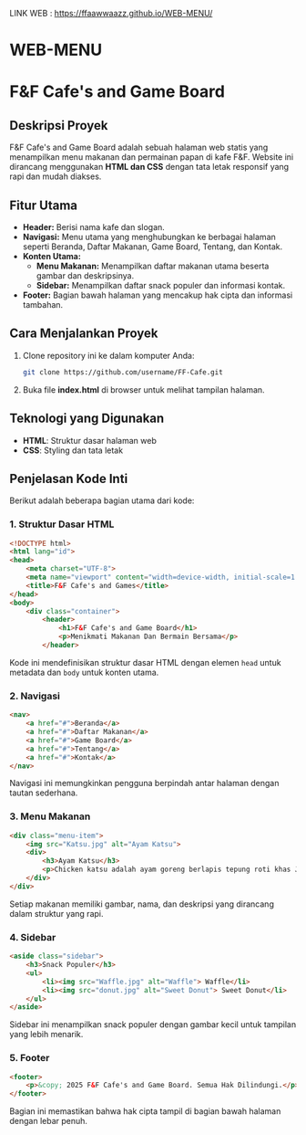 LINK WEB : https://ffaawwaazz.github.io/WEB-MENU/

# WEB-MENU

# F&F Cafe's and Game Board

## Deskripsi Proyek
F&F Cafe's and Game Board adalah sebuah halaman web statis yang menampilkan menu makanan dan permainan papan di kafe F&F. Website ini dirancang menggunakan **HTML dan CSS** dengan tata letak responsif yang rapi dan mudah diakses.

## Fitur Utama
- **Header:** Berisi nama kafe dan slogan.
- **Navigasi:** Menu utama yang menghubungkan ke berbagai halaman seperti Beranda, Daftar Makanan, Game Board, Tentang, dan Kontak.
- **Konten Utama:**
  - **Menu Makanan:** Menampilkan daftar makanan utama beserta gambar dan deskripsinya.
  - **Sidebar:** Menampilkan daftar snack populer dan informasi kontak.
- **Footer:** Bagian bawah halaman yang mencakup hak cipta dan informasi tambahan.


## Cara Menjalankan Proyek
1. Clone repository ini ke dalam komputer Anda:
   ```sh
   git clone https://github.com/username/FF-Cafe.git
   ```
2. Buka file **index.html** di browser untuk melihat tampilan halaman.

## Teknologi yang Digunakan
- **HTML**: Struktur dasar halaman web
- **CSS**: Styling dan tata letak

## Penjelasan Kode Inti
Berikut adalah beberapa bagian utama dari kode:

### 1. Struktur Dasar HTML
```html
<!DOCTYPE html>
<html lang="id">
<head>
    <meta charset="UTF-8">
    <meta name="viewport" content="width=device-width, initial-scale=1.0">
    <title>F&F Cafe's and Games</title>
</head>
<body>
    <div class="container">
        <header>
            <h1>F&F Cafe's and Game Board</h1>
            <p>Menikmati Makanan Dan Bermain Bersama</p>
        </header>
```
Kode ini mendefinisikan struktur dasar HTML dengan elemen `head` untuk metadata dan `body` untuk konten utama.

### 2. Navigasi
```html
<nav>
    <a href="#">Beranda</a>
    <a href="#">Daftar Makanan</a>
    <a href="#">Game Board</a>
    <a href="#">Tentang</a>
    <a href="#">Kontak</a>
</nav>
```
Navigasi ini memungkinkan pengguna berpindah antar halaman dengan tautan sederhana.

### 3. Menu Makanan
```html
<div class="menu-item">
    <img src="Katsu.jpg" alt="Ayam Katsu">
    <div>
        <h3>Ayam Katsu</h3>
        <p>Chicken katsu adalah ayam goreng berlapis tepung roti khas Jepang.</p>
    </div>
</div>
```
Setiap makanan memiliki gambar, nama, dan deskripsi yang dirancang dalam struktur yang rapi.

### 4. Sidebar
```html
<aside class="sidebar">
    <h3>Snack Populer</h3>
    <ul>
        <li><img src="Waffle.jpg" alt="Waffle"> Waffle</li>
        <li><img src="donut.jpg" alt="Sweet Donut"> Sweet Donut</li>
    </ul>
</aside>
```
Sidebar ini menampilkan snack populer dengan gambar kecil untuk tampilan yang lebih menarik.

### 5. Footer
```html
<footer>
    <p>&copy; 2025 F&F Cafe's and Game Board. Semua Hak Dilindungi.</p>
</footer>
```
Bagian ini memastikan bahwa hak cipta tampil di bagian bawah halaman dengan lebar penuh.
